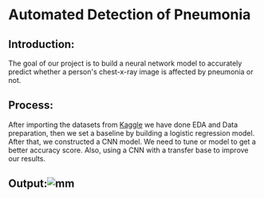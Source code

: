 # Automated Detection of Pneumonia
## Introduction:
The goal of our project is to build a neural network model to accurately predict whether a person's chest-x-ray image is affected by pneumonia or not.
## Process:
After importing the datasets from [Kaggle](https://www.kaggle.com/paultimothymooney/chest-xray-pneumonia) we have done EDA and Data preparation, then we set a baseline by building a logistic regression model. After that, we constructed a CNN model. We need to tune or model to get a better accuracy score. Also, using a CNN with a transfer base to improve our results.
## Output:![mm](https://user-images.githubusercontent.com/36573740/144281273-289d96c4-c34f-4025-82e4-a997e4e25dd9.png)
